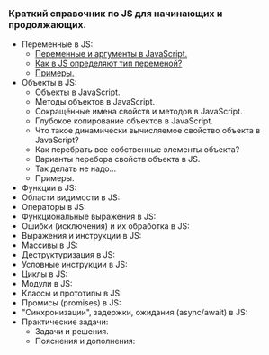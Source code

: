 ### Краткий справочник по JS для начинающих и продолжающих.

- Переменные в JS:
  - [Переменные и аргументы в JavaScript. ](https://github.com/JcoderPaul/JS_LS_GREEN_BOOK/blob/master/Js_ls_1_var/DOC/VariablesArguments.md)
  - [Как в JS определяют тип переменой?](https://github.com/JcoderPaul/JS_LS_GREEN_BOOK/blob/master/Js_ls_1_var/DOC/JSCheckVariableType.md)
  - [Примеры.](https://github.com/JcoderPaul/JS_LS_GREEN_BOOK/tree/master/Js_ls_1_var/Examples)
- Объекты в JS:
  - Объекты в JavaScript.
  - Методы объектов в JavaScript.
  - Сокращённые имена свойств и методов в JavaScript.
  - Глубокое копирование объектов в JavaScript.
  - Что такое динамически вычисляемое свойство объекта в JavaScript?
  - Как перебрать все собственные элементы объекта?
  - Варианты перебора свойств объекта в JS.
  - Так делать не надо...
  - Примеры.
- Функции в JS:
- Области видимости в JS:
- Операторы в JS:
- Функциональные выражения в JS:
- Ошибки (исключения) и их обработка в JS:
- Выражения и инструкции в JS:
- Массивы в JS:
- Деструктуризация в JS:
- Условные инструкции в JS:
- Циклы в JS:
- Модули в JS:
- Классы и прототипы в JS:
- Промисы (promises) в JS:
- "Синхронизации", задержки, ожидания (async/await) в JS:
- Практические задачи:
  - Задачи и решения.
  - Пояснения и дополнения: 